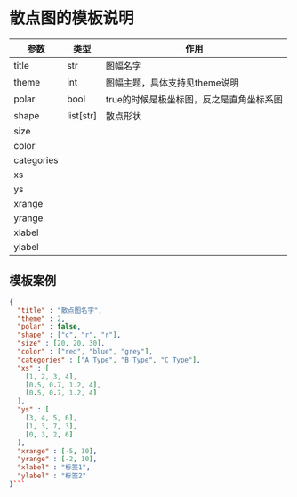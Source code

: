 # 散点图的模板说明
| 参数 | 类型        | 作用                     
|----|-----------|------------------------|
|   title | str       | 图幅名字                   |
|   theme | int       | 图幅主题，具体支持见theme说明      |
|   polar | bool      | true的时候是极坐标图，反之是直角坐标系图 |
|   shape | list[str] | 散点形状                   |
|  size  |           |                        |
|  color  |           |                        |
|   categories |           |                        |
|   xs |           |                        |
|    ys|           |                        |
|  xrange  |           |                        |
|  yrange  |           |                        |
|  xlabel |           |                        |
|   ylabel |           |                        |


## 模板案例
```json
{
  "title" : "散点图名字",
  "theme" : 2,
  "polar" : false,
  "shape" : ["c", "r", "r"],
  "size" : [20, 20, 30],
  "color" : ["red", "blue", "grey"],
  "categories" : ["A Type", "B Type", "C Type"],
  "xs" : [
    [1, 2, 3, 4],
    [0.5, 0.7, 1.2, 4],
    [0.5, 0.7, 1.2, 4]
  ],
  "ys" : [
    [3, 4, 5, 6],
    [1, 3, 7, 3],
    [0, 3, 2, 6]
  ],
  "xrange" : [-5, 10],
  "yrange" : [-2, 10],
  "xlabel" : "标签1",
  "ylabel" : "标签2"
}```